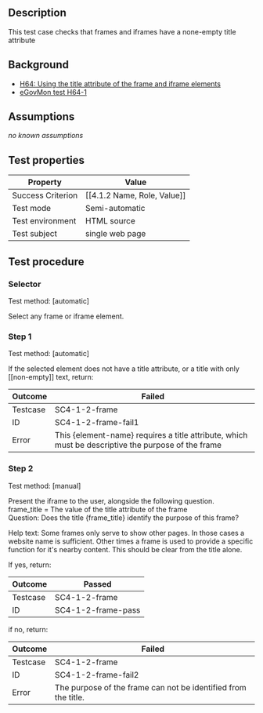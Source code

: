 ## Description
This test case checks that frames and iframes have a none-empty title attribute


## Background
- [H64: Using the title attribute of the frame and iframe elements](http://www.w3.org/TR/2014/NOTE-WCAG20-TECHS-20140311/H64.html)
- [eGovMon test H64-1](http://wiki.egovmon.no/wiki/SC4.1.2#ID:_H64-1)


## Assumptions
*no known assumptions*


## Test properties
| Property          | Value
|-------------------|----
| Success Criterion | [[4.1.2 Name, Role, Value]]
| Test mode         | Semi-automatic
| Test environment  | HTML source
| Test subject      | single web page


## Test procedure

### Selector
Test method: [automatic]

Select any frame or iframe element.

### Step 1
Test method: [automatic]

If the selected element does not have a title attribute, or a title with only [[non-empty]] text, return:

| Outcome  | Failed
|----------|-----
| Testcase | SC4-1-2-frame
| ID       | SC4-1-2-frame-fail1
| Error    | This {element-name} requires a title attribute, which must be descriptive the purpose of the frame


### Step 2
Test method: [manual]

Present the iframe to the user, alongside the following question.<br/>
frame_title = The value of the title attribute of the frame <br/>
Question: Does the title {frame_title} identify the purpose of this frame?

Help text: Some frames only serve to show other pages. In those cases a website name is sufficient. Other times a frame is used to provide a specific function for it's nearby content. This should be clear from the title alone.

If yes, return:

| Outcome  | Passed
|----------|-----
| Testcase | SC4-1-2-frame
| ID       | SC4-1-2-frame-pass

if no, return:

| Outcome  | Failed
|----------|-----
| Testcase | SC4-1-2-frame
| ID       | SC4-1-2-frame-fail2
| Error    | The purpose of the frame can not be identified from the title.

